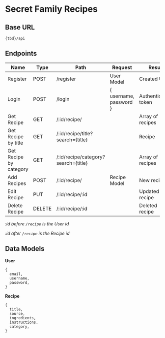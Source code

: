 # Secret Family Recipes

## Base URL
``` 
{tbd}/api
```

## Endpoints
|         Name           |  Type  |                Path                 |         Request           |        Result        |
|         ----           |  ----  |                ----                 |         -------           |        ------        |
|       Register         |  POST  |              /register              |        User Model         |     Created User     |
|        Login           |  POST  |               /login                |  { username, password }   | Authentication token |
|      Get Recipe        |  GET   |            /:id/recipe/             |                           |   Array of recipes   |
|  Get Recipe by title   |  GET   |  /:id/recipe/title?search={title}   |                           |        Recipe        |
| Get Recipe by category |  GET   | /:id/recipe/category?search={title} |                           |   Array of recipes   |
|      Add Recipes       |  POST  |            /:id/recipe/             |        Recipe Model       |      New recipe      |
|      Edit Recipe       |  PUT   |           /:id/recipe/:id           |                           |    Updated recipe    |
|     Delete Recipe      | DELETE |           /:id/recipe/:id           |                           |    Deleted recipe    |

*:id before `/recipe` is the User id*

*:id after `/recipe` is the Recipe id*

## Data Models

**User**
```
{
  email,
  username,
  password,
}
```

**Recipe**
```
{
  title,
  source,
  ingredients,
  instructions,
  category,
}
```
